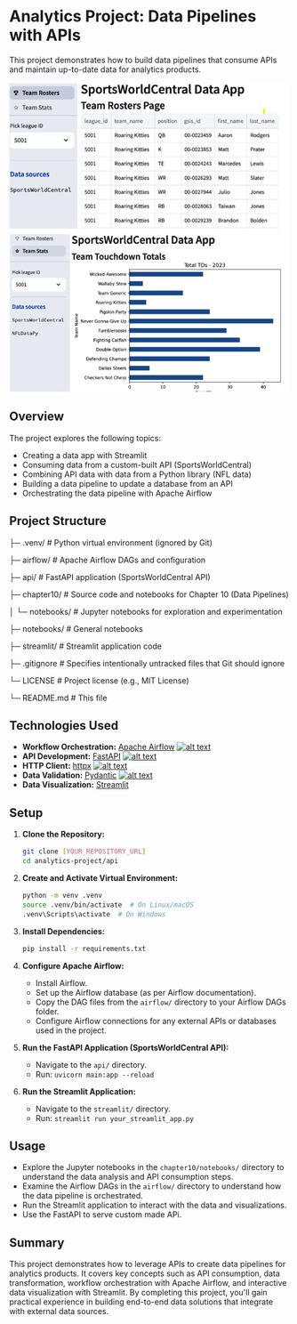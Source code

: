 # Analytics Project: Data Pipelines with APIs

This project demonstrates how to build data pipelines that consume APIs and maintain up-to-date data for analytics products. 

![Alt text for the image](images/Stream-lit.png)
![Alt text for the image](images/Stream-lit-2.png)

## Overview

The project explores the following topics:

*   Creating a data app with Streamlit
*   Consuming data from a custom-built API (SportsWorldCentral)
*   Combining API data with data from a Python library (NFL data)
*   Building a data pipeline to update a database from an API
*   Orchestrating the data pipeline with Apache Airflow

## Project Structure
 ├─ .venv/ # Python virtual environment (ignored by Git)
 
 ├─ airflow/ # Apache Airflow DAGs and configuration
 
 ├─ api/ # FastAPI application (SportsWorldCentral API)
 
 ├─ chapter10/ # Source code and notebooks for Chapter 10 (Data Pipelines)
 
 │  └─ notebooks/ # Jupyter notebooks for exploration and experimentation
 
 ├─ notebooks/ # General notebooks 
 
 ├─ streamlit/ # Streamlit application code
 
 ├─ .gitignore # Specifies intentionally untracked files that Git should ignore
 
 └─ LICENSE # Project license (e.g., MIT License)
 
 └─ README.md # This file

## Technologies Used

*   **Workflow Orchestration:**  [Apache Airflow](https://airflow.apache.org/)
    [![alt text](https://img.shields.io/badge/Workflow-Apache_Airflow-%23228BE6?logo=apacheairflow&logoColor=white)](https://airflow.apache.org/)
*   **API Development:** [FastAPI](https://fastapi.tiangolo.com/)
    [![alt text](https://img.shields.io/badge/API-FastAPI-teal?logo=fastapi&logoColor=white)](https://fastapi.tiangolo.com/)
*   **HTTP Client:** [httpx](https://www.python-httpx.org/)
    [![alt text](https://img.shields.io/badge/HTTP-httpx-%23228BE6?logo=python&logoColor=white)](https://www.python-httpx.org/)
*   **Data Validation:** [Pydantic](https://pydantic-docs.helpmanual.io/)
    [![alt text](https://img.shields.io/badge/Data-pydantic-%23E83A59?logo=python&logoColor=white)](https://pydantic-docs.helpmanual.io/)
*   **Data Visualization:** [Streamlit](https://streamlit.io/)


## Setup

1.  **Clone the Repository:**

    ```bash
    git clone [YOUR_REPOSITORY_URL]
    cd analytics-project/api
    ```

2.  **Create and Activate Virtual Environment:**

    ```bash
    python -m venv .venv
    source .venv/bin/activate  # On Linux/macOS
    .venv\Scripts\activate  # On Windows
    ```

3.  **Install Dependencies:**

    ```bash
    pip install -r requirements.txt  
    ```

4.  **Configure Apache Airflow:**

    *   Install Airflow.
    *   Set up the Airflow database (as per Airflow documentation).
    *   Copy the DAG files from the `airflow/` directory to your Airflow DAGs folder.
    *   Configure Airflow connections for any external APIs or databases used in the project.

5.  **Run the FastAPI Application (SportsWorldCentral API):**

    *   Navigate to the `api/` directory.
    *   Run: `uvicorn main:app --reload`

6.  **Run the Streamlit Application:**

    *   Navigate to the `streamlit/` directory.
    *   Run: `streamlit run your_streamlit_app.py`

## Usage

*   Explore the Jupyter notebooks in the `chapter10/notebooks/` directory to understand the data analysis and API consumption steps.
*   Examine the Airflow DAGs in the `airflow/` directory to understand how the data pipeline is orchestrated.
*   Run the Streamlit application to interact with the data and visualizations.
*   Use the FastAPI to serve custom made APi.

## Summary

This project demonstrates how to leverage APIs to create data pipelines for analytics products. It covers key concepts such as API consumption, data transformation, workflow orchestration with Apache Airflow, and interactive data visualization with Streamlit. By completing this project, you'll gain practical experience in building end-to-end data solutions that integrate with external data sources.

